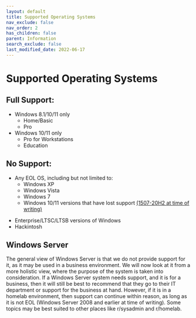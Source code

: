 ```yaml
---
layout: default
title: Supported Operating Systems
nav_exclude: false
nav_order: 2
has_children: false
parent: Information
search_exclude: false
last_modified_date: 2022-06-17
---
```


# Supported Operating Systems

## Full Support:
* Windows 8.1/10/11 only
    * Home/Basic
    * Pro
* Windows 10/11 only
    * Pro for Workstations
    * Education

## No Support:
* Any EOL OS, including but not limited to:
    * Windows XP
    * Windows Vista
    * Windows 7
    * Windows 10/11 versions that have lost support [(1507-20H2 at time of writing)](https://docs.microsoft.com/en-us/lifecycle/products/windows-10-home-and-pro)
<!--    * Standard versions of Ubuntu 21.04 and older, and LTS versions of Ubuntu 12.04 and older -->
* Enterprise/LTSC/LTSB versions of Windows
* Hackintosh

## Windows Server
The general view of Windows Server is that we do not provide support for it, as it may be used in a business environment. We will now look at it from a more holistic view, where the purpose of the system is taken into consideration. If a Windows Server system needs support, and it is for a business, then it will still be best to recommend that they go to their IT department or support for the business at hand. However, if it is in a homelab environment, then support can continue within reason, as long as it is not EOL (Windows Server 2008 and earlier at time of writing). Some topics may be best suited to other places like r/sysadmin and r/homelab.
